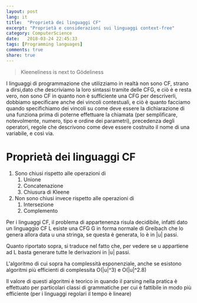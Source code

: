 ```yaml
---
layout: post
lang: it
title:  "Proprietà dei linguaggi CF"
excerpt: "Proprietà e considerazioni sui linguaggi context-free"
category: ComputerScience
date:   2018-03-24 22:45:33
tags: [Programming languages]
comments: true
share: true
---
```


> Kleeneliness is next to Gödeliness 

I linguaggi di programmazione che utilizziamo in realtà non sono CF, strano a dirsi,dato che descriviamo la loro sintassi tramite delle CFG, e ciò è e resta vero, non sono CF in quanto non è sufficiente una CFG per descriverli, dobbiamo specificare anche dei vincoli contestuali, e ciò è quanto facciamo quando specifichiamo dei vincoli su come deve essere la dichiarazione di una funziona prima di poterne effettuare la chiamata (per semplificare, notevolmente, numero, tipo e ordine dei parametri), precedenza degli operatori, regole che descrivono come deve essere costruito il nome di una variabile, e così via.


# Proprietà dei linguaggi CF
1. Sono chiusi rispetto alle operazioni di
    1. Unione
    2. Concatenazione
    3. Chiusura di Kleene
2. Non sono chiusi invece rispetto alle operazioni di
    1. Intersezione
    2. Complemento

Per i linguaggi CF, il problema di appartenenza risula decidibile, infatti dato un linguaggio CF L esiste una CFG G in forma normale di Greibach che lo genera allora data u una stringa, se questa è generata, lo è in \|u\| passi.

Quanto riportato sopra, si traduce nel fatto che, per vedere se u appartiene ad L basta generare tutte le derivazioni in \|u\| passi.

L'algoritmo di cui sopra ha complessità esponenziale, anche se esistono algoritmi più efficienti di complessita O(\|u\|^3) e O(\|u\|^2.8)

Il valore di questi algoritmi è teorico in quando il parsing nella pratica è effettuato per particolari classi di grammatiche per cui è fattibile in modo più efficiente (per i linguaggi regolari il tempo è lineare)

